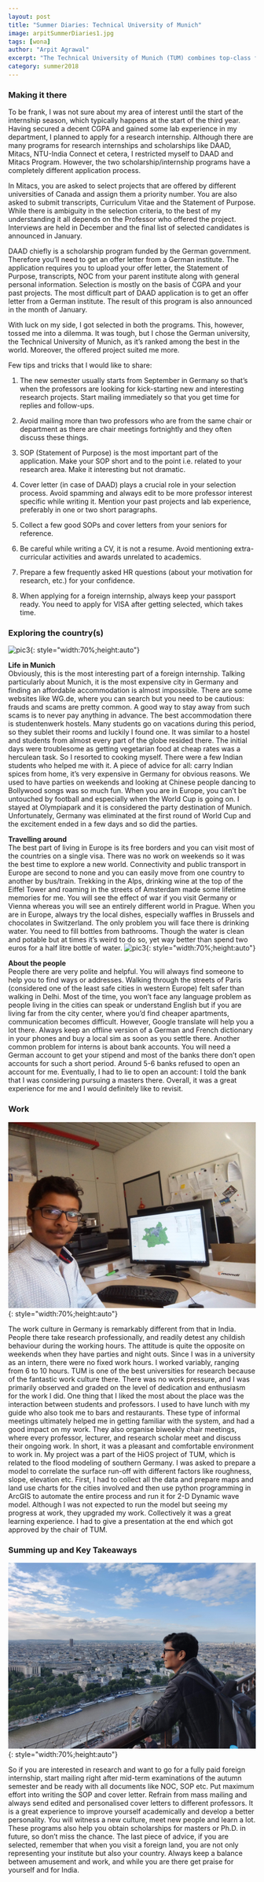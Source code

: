 ```yaml
---
layout: post
title: "Summer Diaries: Technical University of Munich"
image: arpitSummerDiaries1.jpg
tags: [wona]
author: "Arpit Agrawal"
excerpt: "The Technical University of Munich (TUM) combines top-class facilities for cutting-edge research with unique learning opportunities for students."
category: summer2018
---
```


### Making it there

To be frank, I was not sure about my area of interest until the start of the internship season, which typically happens at the start of the third year. Having secured a decent CGPA and gained some lab experience in my department, I planned to apply for a research internship. Although there are many programs for research internships and scholarships like DAAD, Mitacs, NTU-India Connect et cetera, I restricted myself to DAAD and Mitacs Program. However, the two scholarship/internship programs have a completely different application process. 

In Mitacs, you are asked to select projects that are offered by different universities of Canada and assign them a priority number. You are also asked to submit transcripts, Curriculum Vitae and the Statement of Purpose. While there is ambiguity in the selection criteria, to the best of my understanding it all depends on the Professor who offered the project. Interviews are held in December and the final list of selected candidates is announced in January.

DAAD chiefly is a scholarship program funded by the German government. Therefore you’ll need to get an offer letter from a German institute. The application requires you to upload your offer letter, the Statement of Purpose, transcripts, NOC from your parent institute along with general personal information. Selection is mostly on the basis of CGPA and your past projects. The most difficult part of DAAD application is to get an offer letter from a German institute. The result of this program is also announced in the month of January.

With luck on my side, I got selected in both the programs. This, however, tossed me into a dilemma. It was tough, but I chose the German university, the Technical University of Munich, as it’s ranked among the best in the world. Moreover, the offered project suited me more.

 
Few tips and tricks that I would like to share:


1. The new semester usually starts from September in Germany so that’s when the professors are looking for kick-starting new and interesting research projects. Start mailing immediately so that you get time for replies and follow-ups.


2. Avoid mailing more than two professors who are from the same chair or department as there are chair meetings fortnightly and they often discuss these things. 


3. SOP (Statement of Purpose) is the most important part of the application. Make your SOP short and to the point i.e. related to your research area. Make it interesting but not dramatic.

4. Cover letter (in case of DAAD) plays a crucial role in your selection process. Avoid spamming and always edit to be more professor interest specific while writing it. Mention your past projects and lab experience, preferably in one or two short paragraphs.

5. Collect a few good SOPs and cover letters from your seniors for reference.

6. Be careful while writing a CV, it is not a resume. Avoid mentioning extra-curricular activities and awards unrelated to academics.

7. Prepare a few frequently asked HR questions (about your motivation for research, etc.) for your confidence.

8. When applying for a foreign internship, always keep your passport ready. You need to apply for VISA after getting selected, which takes time.


### Exploring the country(s)
![pic3](/images/posts/arpitSummerDiaries3.jpg){: style="width:70%;height:auto"}

**Life in Munich**
<br>
Obviously, this is the most interesting part of a foreign internship. Talking particularly about Munich, it is the most expensive city in Germany and finding an affordable accommodation is almost impossible. There are some websites like WG.de, where you can search but you need to be cautious: frauds and scams are pretty common. A good way to stay away from such scams is to never pay anything in advance. The best accommodation there is studentenwerk hostels. Many students go on vacations during this period, so they sublet their rooms and luckily I found one. It was similar to a hostel and students from almost every part of the globe resided there. The initial days were troublesome as getting vegetarian food at cheap rates was a herculean task. So I resorted to cooking myself. There were a few Indian students who helped me with it. A piece of advice for all: carry Indian spices from home, it’s very expensive in Germany for obvious reasons. We used to have parties on weekends and looking at Chinese people dancing to Bollywood songs was so much fun. When you are in Europe, you can’t be untouched by football and especially when the World Cup is going on. I stayed at Olympiapark and it is considered the party destination of Munich. Unfortunately, Germany was eliminated at the first round of World Cup and the excitement ended in a few days and so did the parties.

**Travelling around**
<br>
The best part of living in Europe is its free borders and you can visit most of the countries on a single visa. There was no work on weekends so it was the best time to explore a new world. Connectivity and public transport in Europe are second to none and you can easily move from one country to another by bus/train. Trekking in the Alps, drinking wine at the top of the Eiffel Tower and roaming in the streets of Amsterdam made some lifetime memories for me. You will see the effect of war if you visit Germany or Vienna whereas you will see an entirely different world in Prague. When you are in Europe, always try the local dishes, especially waffles in Brussels and chocolates in Switzerland. The only problem you will face there is drinking water. You need to fill bottles from bathrooms. Though the water is clean and potable but at times it’s weird to do so, yet way better than spend two euros for a half litre bottle of water. 
![pic3](/images/posts/arpitSummerDiaries4.jpg){: style="width:70%;height:auto"}

**About the people**
<br>
People there are very polite and helpful. You will always find someone to help you to find ways or addresses. Walking through the streets of Paris (considered one of the least safe cities in western Europe) felt safer than walking in Delhi. Most of the time, you won’t face any language problem as people living in the cities can speak or understand English but if you are living far from the city center, where you’d find cheaper apartments, communication becomes difficult. However, Google translate will help you a lot there. Always keep an offline version of a German and French dictionary in your phones and buy a local sim as soon as you settle there. 
Another common problem for interns is about bank accounts. You will need a German account to get your stipend and most of the banks there don’t open accounts for such a short period. Around 5-6 banks refused to open an account for me. Eventually, I had to lie to open an account: I told the bank that I was considering pursuing a masters there. Overall, it was a great experience for me and I would definitely like to revisit.


 
### Work

![pic2](/images/posts/arpitSummerDiaries2.jpg){: style="width:70%;height:auto"}

The work culture in Germany is remarkably different from that in India. 
People there take research professionally, and readily detest any childish behaviour during the working hours. The attitude is quite the opposite on weekends when they have parties and night outs. Since I was in a university as an intern, there were no fixed work hours. I worked variably, ranging from 6 to 10 hours. TUM is one of the best universities for research because of the fantastic work culture there. There was no work pressure, and I was primarily observed and graded on the level of dedication and enthusiasm for the work I did. One thing that I liked the most about the place was the interaction between students and professors. I used to have lunch with my guide who also took me to bars and restaurants. These type of informal meetings ultimately helped me in getting familiar with the system, and had a good impact on my work. They also organise biweekly chair meetings, where every professor, lecturer, and research scholar meet and discuss their ongoing work. In short, it was a pleasant and comfortable environment to work in.
My project was a part of the HiOS project of TUM, which is related to the flood modeling of southern Germany. I was asked to prepare a model to correlate the surface run-off with different factors like roughness, slope, elevation etc. First, I had to collect all the data and prepare maps and land use charts for the cities involved and then use python programming in ArcGIS to automate the entire process and run it for 2-D Dynamic wave model. Although I was not expected to run the model but seeing my progress at work, they upgraded my work. Collectively it was a great learning experience. I had to give a presentation at the end which got approved by the chair of TUM. 




 
### Summing up and Key Takeaways

![pic3](/images/posts/arpitSummerDiaries5.jpeg){: style="width:70%;height:auto"}

So if you are interested in research and want to go for a fully paid foreign internship, start mailing right after mid-term examinations of the autumn semester and be ready with all documents like NOC, SOP etc. Put maximum effort into writing the SOP and cover letter. Refrain from mass mailing and always send edited and personalised cover letters to different professors. It is a great experience to improve yourself academically and develop a better personality. You will witness a new culture, meet new people and learn a lot. These programs also help you obtain scholarships for masters or Ph.D. in future, so don’t miss the chance. The last piece of advice, if you are selected, remember that when you visit a foreign land, you are not only representing your institute but also your country. Always keep a balance between amusement and work, and while you are there get praise for yourself and for India.
